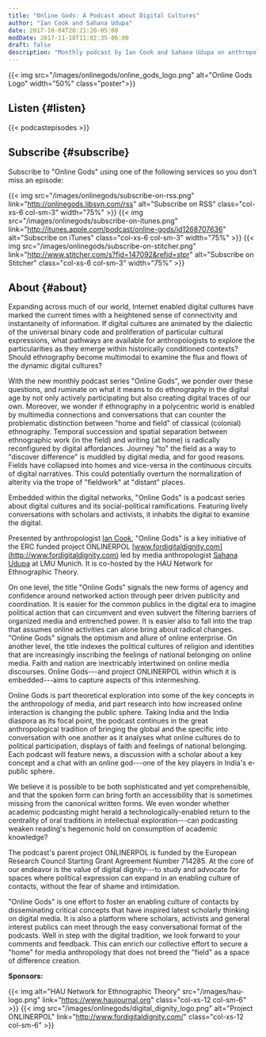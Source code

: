 ```yaml
---
title: "Online Gods: A Podcast about Digital Cultures"
author: "Ian Cook and Sahana Udupa"
date: 2017-10-04T20:21:20-05:00
modDate: 2017-11-18T11:02:35-06:00
draft: false
description: "Monthly podcast by Ian Cook and Sahana Udupa on anthropology and what it means to do ethnography in the digital age. Sponsored by HAU and Project ONLINERPOL."
---
```


{{< img src="/images/onlinegods/online_gods_logo.png" alt="Online Gods Logo"  width="50%" class="poster">}}

## Listen {#listen}

{{< podcastepisodes >}}

## Subscribe {#subscribe}

Subscribe to "Online Gods" using one of the following services so you don't miss an episode:

<div class="row middle-xs center-xs">

{{< img src="/images/onlinegods/subscribe-on-rss.png" link="http://onlinegods.libsyn.com/rss" alt="Subscribe on RSS" class="col-xs-6 col-sm-3" width="75%" >}}
{{< img src="/images/onlinegods/subscribe-on-itunes.png" link="http://itunes.apple.com/podcast/online-gods/id1268707636" alt="Subscribe on iTunes" class="col-xs-6 col-sm-3" width="75%" >}}
{{< img src="/images/onlinegods/subscribe-on-stitcher.png" link="http://www.stitcher.com/s?fid=147092&refid=stpr" alt="Subscribe on Stitcher" class="col-xs-6 col-sm-3" width="75%" >}}

</div>

## About {#about}

Expanding across much of our world, Internet enabled digital cultures have marked the current times with a heightened sense of connectivity and instantaneity of information. If digital cultures are animated by the dialectic of the universal binary code and proliferation of particular cultural expressions, what pathways are available for anthropologists to explore the particularities as they emerge within historically conditioned contexts? Should ethnography become multimodal to examine the flux and flows of the dynamic digital cultures?

With the new monthly podcast series "Online Gods", we ponder over these questions, and ruminate on what it means to do ethnography in the digital age by not only actively participating but also creating digital traces of our own. Moreover, we wonder if ethnography in a polycentric world is enabled by multimedia connections and conversations that can counter the problematic distinction between "home and field" of classical (colonial) ethnography. Temporal succession and spatial separation between ethnographic work (in the field) and writing (at home) is radically reconfigured by digital affordances. Journey "to" the field as a way to "discover difference" is muddled by digital media, and for good reasons. Fields have collapsed into homes and vice-versa in the continuous circuits of digital narratives. This could potentially overturn the normalization of alterity via the trope of "fieldwork" at "distant" places.

Embedded within the digital networks, "Online Gods" is a podcast series about digital cultures and its social-political ramifications. Featuring lively conversations with scholars and activists, it inhabits the digital to examine the digital.

Presented by anthropologist [Ian Cook](https://cmds.ceu.edu/ian-m-cook), "Online Gods" is a key initiative of the ERC funded project ONLINERPOL [www.fordigitaldignity.com](http://www.fordigitaldignity.com) led by media anthropologist [Sahana Udupa](http://www.en.ethnologie.uni-muenchen.de/staff/professors/udupa/index.html) at LMU Munich. It is co-hosted by the HAU Network for Ethnographic Theory.

On one level, the title "Online Gods" signals the new forms of agency and confidence around networked action through peer driven publicity and coordination. It is easier for the common publics in the digital era to imagine political action that can circumvent and even subvert the filtering barriers of organized media and entrenched power. It is easier also to fall into the trap that assumes online activities can alone bring about radical changes. "Online Gods" signals the optimism and allure of online enterprise. On another level, the title indexes the political cultures of religion and identities that are increasingly inscribing the feelings of national belonging on online media. Faith and nation are inextricably intertwined on online media discourses. Online Gods---and project ONLINERPOL within which it is embedded---aims to capture aspects of this intermeshing.

Online Gods is part theoretical exploration into some of the key concepts in the anthropology of media, and part research into how increased online interaction is changing the public sphere. Taking India and the India diaspora as its focal point, the podcast continues in the great anthropological tradition of bringing the global and the specific into conversation with one another as it analyses what online cultures do to political participation, displays of faith and feelings of national belonging. Each podcast will feature news, a discussion with a scholar about a key concept and a chat with an online god---one of the key players in India's e-public sphere.

We believe it is possible to be both sophisticated and yet comprehensible, and that the spoken form can bring forth an accessibility that is sometimes missing from the canonical written forms. We even wonder whether academic podcasting might herald a technologically-enabled return to the centrality of oral traditions in intellectual exploration---can podcasting weaken reading's hegemonic hold on consumption of academic knowledge?

The podcast's parent project ONLINERPOL is funded by the European Research Council Starting Grant Agreement Number 714285. At the core of our endeavor is the value of digital dignity---to study and advocate for spaces where political expression can expand in an enabling culture of contacts, without the fear of shame and intimidation.

"Online Gods" is one effort to foster an enabling culture of contacts by disseminating critical concepts that have inspired latest scholarly thinking on digital media. It is also a platform where scholars, activists and general interest publics can meet through the easy conversational format of the podcasts. Well in step with the digital tradition, we look forward to your comments and feedback. This can enrich our collective effort to secure a "home" for media anthropology that does not breed the "field" as a space of difference creation.

**Sponsors:**

<div class="row middle-xs center-xs">

{{< img alt="HAU Network for Ethnographic Theory" src="/images/hau-logo.png" link="https://www.haujournal.org" class="col-xs-12 col-sm-6" >}}
{{< img src="/images/onlinegods/digital_dignity_logo.png" alt="Project ONLINERPOL" link="http://www.fordigitaldignity.com/" class="col-xs-12 col-sm-6" >}}

</div>

